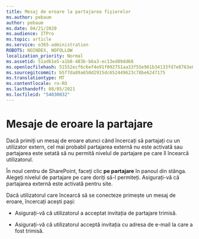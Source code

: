```yaml
---
title: Mesaj de eroare la partajarea fișierelor
ms.author: pebaum
author: pebaum
ms.date: 04/21/2020
ms.audience: ITPro
ms.topic: article
ms.service: o365-administration
ROBOTS: NOINDEX, NOFOLLOW
localization_priority: Normal
ms.assetid: 51ad61e5-a1b8-483b-b6a3-ec13ed09dd68
ms.openlocfilehash: 51552ecf6c6ef4e91f092751aa33f55e961b34133fd7e8763e84f1a2c894d5a9
ms.sourcegitcommit: b5f7da89a650d2915dc652449623c78be6247175
ms.translationtype: MT
ms.contentlocale: ro-RO
ms.lasthandoff: 08/05/2021
ms.locfileid: "54030032"
---
```

# <a name="error-messages-when-sharing"></a>Mesaje de eroare la partajare

Dacă primiți un mesaj de eroare atunci când încercați să partajați cu un utilizator extern, cel mai probabil partajarea externă nu este activată sau partajarea este setată să nu permită nivelul de partajare pe care îl încearcă utilizatorul.
  
În noul centru de SharePoint, faceți clic **pe partajare** în panoul din stânga. Alegeți nivelul de partajare pe care doriți să-l permiteți. Asigurați-vă că partajarea externă este activată pentru site. 
  
Dacă utilizatorul care încearcă să se conecteze primește un mesaj de eroare, încercați acești pași:
  
- Asigurați-vă că utilizatorul a acceptat invitația de partajare trimisă.
    
- Asigurați-vă că utilizatorul acceptă invitația cu adresa de e-mail la care a fost trimisă.
    

